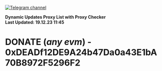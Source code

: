 [![Telegram channel](https://img.shields.io/endpoint?url=https://runkit.io/damiankrawczyk/telegram-badge/branches/master?url=https://t.me/n4z4v0d)](https://t.me/n4z4v0d) 

**Dynamic Updates Proxy List with Proxy Checker**  
**Last Updated: 19.12.23 11:45**

# DONATE (_any evm_) - 0xDEADf12DE9A24b47Da0a43E1bA70B8972F5296F2
